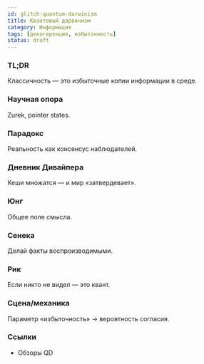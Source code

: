 ```yaml
---
id: glitch-quantum-darwinism
title: Квантовый дарвинизм
category: Информация
tags: [декогеренция, избыточность]
status: draft
---
```

### TL;DR
Классичность — это избыточные копии информации в среде.
### Научная опора
Zurek, pointer states.
### Парадокс
Реальность как консенсус наблюдателей.
### Дневник Дивайпера
Кеши множатся — и мир «затвердевает».
### Юнг
Общее поле смысла.
### Сенека
Делай факты воспроизводимыми.
### Рик
Если никто не видел — это квант.
### Сцена/механика
Параметр «избыточность» → вероятность согласия.
### Ссылки
- Обзоры QD
